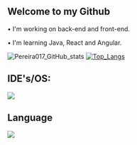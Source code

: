 ## Welcome to my Github

• I'm working on back-end and front-end.

• I'm learning Java, React and Angular.

![Pereira017_GitHub_stats](https://github-readme-stats.vercel.app/api?username=Pereira017&show_icons=true&theme=dark)
[![Top_Langs](https://github-readme-stats.vercel.app/api/top-langs/?username=Pereira017)](https://github.com/anuraghazra/github-readme-stats)

## IDE's/OS:

<img src="https://skillicons.dev/icons?i=github,windows,vscode,,pycharm&theme=dark" />

## Language
<img src="https://skillicons.dev/icons?i=html,css,angular,java,js,python,react,mysql&theme=dark"/>
</div>


